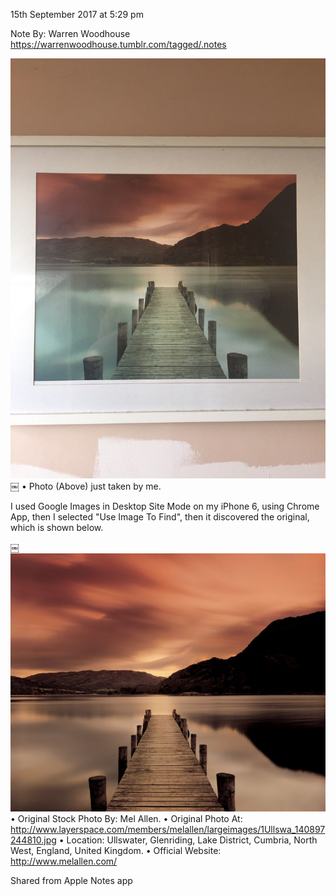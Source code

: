 15th September 2017 at 5:29 pm

Note By: Warren Woodhouse
https://warrenwoodhouse.tumblr.com/tagged/.notes

![Image 1](https://raw.githubusercontent.com/warrenwoodhouse/applenotes/main/IMG_0625.JPG)
￼
	•	Photo (Above) just taken by me.

I used Google Images in Desktop Site Mode on my iPhone 6, using Chrome App, then I selected "Use Image To Find", then it discovered the original, which is shown below.

￼![Image 2](https://raw.githubusercontent.com/warrenwoodhouse/applenotes/main/IMG_0626.JPG)
	•	Original Stock Photo By: Mel Allen.
	•	Original Photo At: http://www.layerspace.com/members/melallen/largeimages/1Ullswa_140897244810.jpg
	•	Location: Ullswater, Glenriding, Lake District, Cumbria, North West, England, United Kingdom.
	•	Official Website: http://www.melallen.com/

Shared from Apple Notes app
